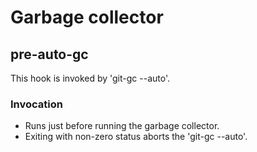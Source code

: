 # Garbage collector

## pre-auto-gc

This hook is invoked by 'git-gc --auto'. 

### Invocation
 * Runs just before running the garbage collector.
 * Exiting with non-zero status aborts the 'git-gc --auto'.
